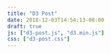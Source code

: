 ```yaml
---
title: "D3 Post"
date: 2018-12-03T14:54:13-08:00
draft: true
js: ["d3-post.js", "d3.min.js"]
css: ["d3-post.css"]
---
```


<div id='chart'></div>
